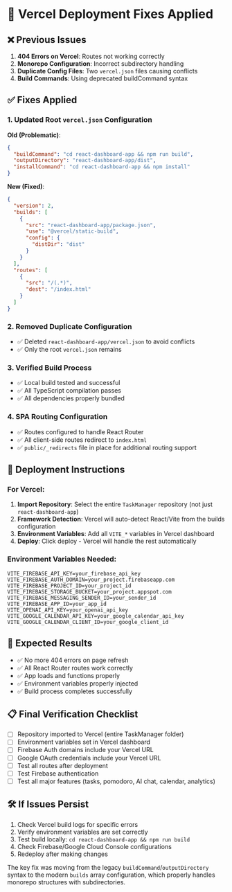 # 🔧 Vercel Deployment Fixes Applied

## ❌ Previous Issues
1. **404 Errors on Vercel**: Routes not working correctly
2. **Monorepo Configuration**: Incorrect subdirectory handling
3. **Duplicate Config Files**: Two `vercel.json` files causing conflicts
4. **Build Commands**: Using deprecated buildCommand syntax

## ✅ Fixes Applied

### 1. Updated Root `vercel.json` Configuration
**Old (Problematic)**:
```json
{
  "buildCommand": "cd react-dashboard-app && npm run build",
  "outputDirectory": "react-dashboard-app/dist",
  "installCommand": "cd react-dashboard-app && npm install"
}
```

**New (Fixed)**:
```json
{
  "version": 2,
  "builds": [
    {
      "src": "react-dashboard-app/package.json",
      "use": "@vercel/static-build",
      "config": {
        "distDir": "dist"
      }
    }
  ],
  "routes": [
    {
      "src": "/(.*)",
      "dest": "/index.html"
    }
  ]
}
```

### 2. Removed Duplicate Configuration
- ✅ Deleted `react-dashboard-app/vercel.json` to avoid conflicts
- ✅ Only the root `vercel.json` remains

### 3. Verified Build Process
- ✅ Local build tested and successful
- ✅ All TypeScript compilation passes
- ✅ All dependencies properly bundled

### 4. SPA Routing Configuration
- ✅ Routes configured to handle React Router
- ✅ All client-side routes redirect to `index.html`
- ✅ `public/_redirects` file in place for additional routing support

## 🚀 Deployment Instructions

### For Vercel:
1. **Import Repository**: Select the entire `TaskManager` repository (not just `react-dashboard-app`)
2. **Framework Detection**: Vercel will auto-detect React/Vite from the builds configuration
3. **Environment Variables**: Add all `VITE_*` variables in Vercel dashboard
4. **Deploy**: Click deploy - Vercel will handle the rest automatically

### Environment Variables Needed:
```
VITE_FIREBASE_API_KEY=your_firebase_api_key
VITE_FIREBASE_AUTH_DOMAIN=your_project.firebaseapp.com
VITE_FIREBASE_PROJECT_ID=your_project_id
VITE_FIREBASE_STORAGE_BUCKET=your_project.appspot.com
VITE_FIREBASE_MESSAGING_SENDER_ID=your_sender_id
VITE_FIREBASE_APP_ID=your_app_id
VITE_OPENAI_API_KEY=your_openai_api_key
VITE_GOOGLE_CALENDAR_API_KEY=your_google_calendar_api_key
VITE_GOOGLE_CALENDAR_CLIENT_ID=your_google_client_id
```

## 🎯 Expected Results
- ✅ No more 404 errors on page refresh
- ✅ All React Router routes work correctly
- ✅ App loads and functions properly
- ✅ Environment variables properly injected
- ✅ Build process completes successfully

## 📋 Final Verification Checklist
- [ ] Repository imported to Vercel (entire TaskManager folder)
- [ ] Environment variables set in Vercel dashboard
- [ ] Firebase Auth domains include your Vercel URL
- [ ] Google OAuth credentials include your Vercel URL
- [ ] Test all routes after deployment
- [ ] Test Firebase authentication
- [ ] Test all major features (tasks, pomodoro, AI chat, calendar, analytics)

## 🛠️ If Issues Persist
1. Check Vercel build logs for specific errors
2. Verify environment variables are set correctly
3. Test build locally: `cd react-dashboard-app && npm run build`
4. Check Firebase/Google Cloud Console configurations
5. Redeploy after making changes

The key fix was moving from the legacy `buildCommand`/`outputDirectory` syntax to the modern `builds` array configuration, which properly handles monorepo structures with subdirectories.
